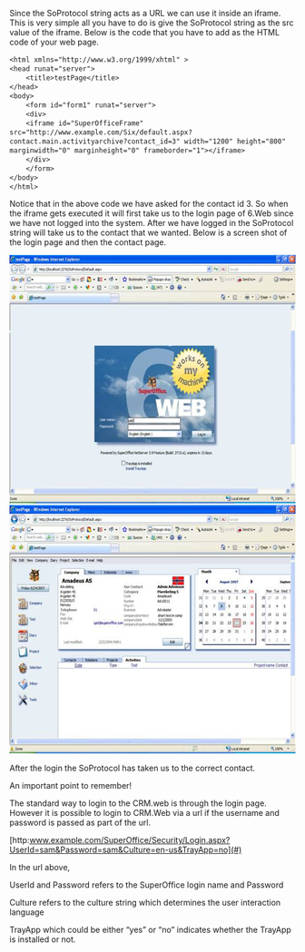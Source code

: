 <properties date="2016-06-24"
SortOrder="6"
/>

Since the SoProtocol string acts as a URL we can use it inside an iframe. This is very simple all you have to do is give the SoProtocol string as the src value of the iframe. Below is the code that you have to add as the HTML code of your web page.

```
<html xmlns="http://www.w3.org/1999/xhtml" >
<head runat="server">
    <title>testPage</title>
</head>
<body>
    <form id="form1" runat="server">
    <div>
    <iframe id="SuperOfficeFrame" src="http://www.example.com/Six/default.aspx?contact.main.activityarchive?contact_id=3" width="1200" height="800" marginwidth="0" marginheight="0" frameborder="1"></iframe>
    </div>
    </form>
</body>
</html>
```

 

Notice that in the above code we have asked for the contact id 3. So when the iframe gets executed it will first take us to the login page of 6.Web since we have not logged into the system. After we have logged in the SoProtocol string will take us to the contact that we wanted. Below is a screen shot of the login page and then the contact page.

<img src="../SO%20Protocol%20-%20open%20a%20new%20dialog_files/image002.jpg" width="604" height="438" />

<img src="../SO%20Protocol%20-%20open%20a%20new%20dialog_files/image003.jpg" width="604" height="438" />

After the login the SoProtocol has taken us to the correct contact.

An important point to remember!

The standard way to login to the CRM.web is through the login page. However it is possible to login to CRM.Web via a url if the username and password is passed as part of the url.

[http:www.example.com/SuperOffice/Security/Login.aspx?UserId=sam&Password=sam&Culture=en-us&TrayApp=no](#)

In the url above,

UserId and Password refers to the SuperOffice login name and Password

Culture refers to the culture string which determines the user interaction language

TrayApp which could be either “yes” or “no” indicates whether the TrayApp is installed or not.
